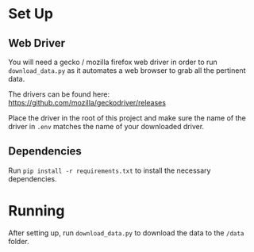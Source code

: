 # Set Up

## Web Driver

You will need a gecko / mozilla firefox web driver in order to run `download_data.py` as it automates a web browser to grab all the pertinent data.

The drivers can be found here: https://github.com/mozilla/geckodriver/releases

Place the driver in the root of this project and make sure the name of the driver in `.env` matches the name of your downloaded driver.

## Dependencies

Run `pip install -r requirements.txt` to install the necessary dependencies.

# Running

After setting up, run `download_data.py` to download the data to the `/data` folder.